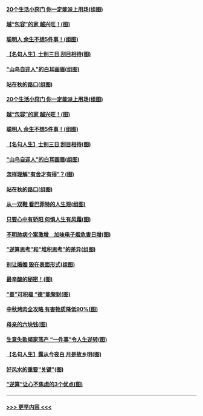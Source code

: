 #### [20个生活小窍门 你一定能派上用场(组图)](../pages/p8/907510.md?t=09161433) 
#### [越“包容”的家 越兴旺！(图)](../pages/p8/907328.md?t=09161433) 
#### [聪明人 余生不想5件事！(组图)](../pages/p8/907364.md?t=09161433) 
#### [【名句人生】士别三日 刮目相待(图)](../pages/p8/906988.md?t=09161433) 
#### [“山鸟自迎人”的白耳画眉(组图)](../pages/p8/907332.md?t=09161433) 
#### [站在秋的路口(组图)](../pages/p8/906914.md?t=09161433) 
#### [20个生活小窍门 你一定能派上用场(组图)](../pages/p8/907510.md?t=09161433) 
#### [越“包容”的家 越兴旺！(图)](../pages/p8/907328.md?t=09161433) 
#### [聪明人 余生不想5件事！(组图)](../pages/p8/907364.md?t=09161433) 
#### [【名句人生】士别三日 刮目相待(图)](../pages/p8/906988.md?t=09161433) 
#### [“山鸟自迎人”的白耳画眉(组图)](../pages/p8/907332.md?t=09161433) 
#### [怎样理解“有舍才有得”？(图)](../pages/p8/906872.md?t=09161433) 
#### [站在秋的路口(组图)](../pages/p8/906914.md?t=09161433) 
#### [从一双鞋 看巴菲特的人生观(组图)](../pages/p8/907311.md?t=09161433) 
#### [只要心中有骄阳 何惧人生有风霜(图)](../pages/p8/907320.md?t=09161433) 
#### [不明肺病个案激增　加味电子烟危害日增(图)](../pages/p8/907307.md?t=09161433) 
#### [“逆算思考”和“堆积思考”的差异(组图)](../pages/p8/907229.md?t=09161433) 
#### [别让婚姻 毁在表面形式(组图)](../pages/p8/907118.md?t=09161433) 
#### [最辛酸的秘密！(图)](../pages/p8/906327.md?t=09161433) 
#### [“善”可积福 “德”能聚财(图)](../pages/p8/906906.md?t=09161433) 
#### [中秋烤肉全攻略 有害物质降低90%(图)](../pages/p8/907227.md?t=09161433) 
#### [母亲的六块钱(图)](../pages/p8/907107.md?t=09161433) 
#### [生意失败倾家荡产 “一件事”令人生逆转(图)](../pages/p8/907101.md?t=09161433) 
#### [【名句人生】露从今夜白 月是故乡明(图)](../pages/p8/906558.md?t=09161433) 
#### [好风水的重要“关键”(图)](../pages/p8/907087.md?t=09161433) 
#### [“逆算”让心不焦虑的3个优点(图)](../pages/p8/907070.md?t=09161433) 

----
#### [ >>> 更早内容 <<< ](../indexes/p8-earlier.md)
